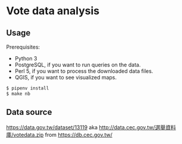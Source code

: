 
Vote data analysis
===

## Usage

Prerequisites:

* Python 3
* PostgreSQL, if you want to run queries on the data.
* Perl 5, if you want to process the downloaded data files.
* QGIS, if you want to see visualized maps.

```sh
$ pipenv install
$ make nb
```

## Data source

https://data.gov.tw/dataset/13119 aka http://data.cec.gov.tw/選舉資料庫/votedata.zip from https://db.cec.gov.tw/
